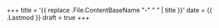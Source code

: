 +++
title = '{{ replace .File.ContentBaseName "-" " " | title }}'
date = {{ .Lastmod }}
draft = true
+++
